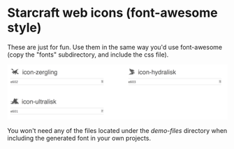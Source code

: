 # Starcraft web icons (font-awesome style)

These are just for fun.  Use them in the same way you'd use font-awesome (copy the "fonts" subdirectory, and include the css file).

![Zerg](screenshots/icons.png)

You won't need any of the files located under the *demo-files* directory when including the generated font in your own projects.

